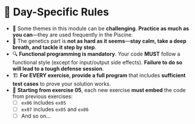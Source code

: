 # 📅 Day-Specific Rules

* 🧩 Some themes in this module can be **challenging**. **Practice as much as you can**—they are used frequently in the Piscine.
* 🧬 The genetics part is **not as hard as it seems**—**stay calm, take a deep breath, and tackle it step by step**.
* 🔍 **Functional programming is mandatory**. Your code **MUST** follow a functional style (except for input/output side effects). **Failure to do so will lead to a tough defense session**.
* 🏗️ **For EVERY exercise, provide a full program** that includes **sufficient test cases** to prove your solution works.
* 🔄 **Starting from exercise 05**, each new exercise **must embed** the code from previous exercises:
  * [ ]  `ex06` includes `ex05`
  * [ ]  `ex07` includes `ex05` and `ex06`
  * [ ]  And so on...
